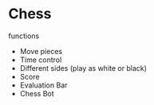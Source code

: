 # Chess

functions
 - Move pieces
 - Time control
 - Different sides (play as white or black)
 - Score
 - Evaluation Bar
 - Chess Bot